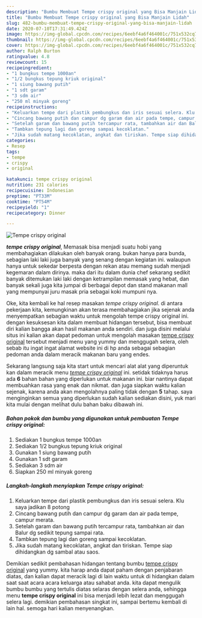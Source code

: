 ```yaml
---
description: "Bumbu Membuat Tempe crispy original yang Bisa Manjain Lidah"
title: "Bumbu Membuat Tempe crispy original yang Bisa Manjain Lidah"
slug: 482-bumbu-membuat-tempe-crispy-original-yang-bisa-manjain-lidah
date: 2020-07-10T17:31:49.424Z
image: https://img-global.cpcdn.com/recipes/6eebf4a6f464001c/751x532cq70/tempe-crispy-original-foto-resep-utama.jpg
thumbnail: https://img-global.cpcdn.com/recipes/6eebf4a6f464001c/751x532cq70/tempe-crispy-original-foto-resep-utama.jpg
cover: https://img-global.cpcdn.com/recipes/6eebf4a6f464001c/751x532cq70/tempe-crispy-original-foto-resep-utama.jpg
author: Ralph Burton
ratingvalue: 4.8
reviewcount: 15
recipeingredient:
- "1 bungkus tempe 1000an"
- "1/2 bungkus tepung kriuk original"
- "1 siung bawang putih"
- "1 sdt garam"
- "3 sdm air"
- "250 ml minyak goreng"
recipeinstructions:
- "Keluarkan tempe dari plastik pembungkus dan iris sesuai selera. Klu saya jadikan 8 potong"
- "Cincang bawang putih dan campur dg garam dan air pada tempe, campur merata."
- "Setelah garam dan bawang putih tercampur rata, tambahkan air dan Balur dg sedikit tepung sampai rata."
- "Tambkan tepung lagi dan goreng sampai kecoklatan."
- "Jika sudah matang kecoklatan, angkat dan tiriskan. Tempe siap dihidangkan dg sambal atau saos."
categories:
- Resep
tags:
- tempe
- crispy
- original

katakunci: tempe crispy original 
nutrition: 231 calories
recipecuisine: Indonesian
preptime: "PT33M"
cooktime: "PT54M"
recipeyield: "1"
recipecategory: Dinner

---
```



![Tempe crispy original](https://img-global.cpcdn.com/recipes/6eebf4a6f464001c/751x532cq70/tempe-crispy-original-foto-resep-utama.jpg)

<b><i>tempe crispy original</i></b>, Memasak bisa menjadi suatu hobi yang membahagiakan dilakukan oleh banyak orang. bukan hanya para bunda, sebagian laki laki juga banyak yang senang dengan kegiatan ini. walaupun hanya untuk sekedar berpesta dengan rekan atau memang sudah menjadi kegemaran dalam dirinya. maka dari itu dalam dunia chef sekarang sedikit banyak ditemukan laki laki dengan ketrampilan memasak yang hebat, dan banyak sekali juga kita jumpai di berbagai depot dan stand makanan mall yang mempunyai juru masak pria sebagai koki mumpuni nya.



Oke, kita kembali ke hal resep masakan <i>tempe crispy original</i>. di antara pekerjaan kita, kemungkinan akan terasa membahagiakan jika sejenak anda menyempatkan sebagian waktu untuk mengolah tempe crispy original ini. dengan kesuksesan kita dalam membuat hidangan tersebut, bisa membuat diri kalian bangga akan hasil makanan anda sendiri. dan juga disini melalui situs ini kalian akan dapat pedoman untuk mengolah masakan <u>tempe crispy original</u> tersebut menjadi menu yang yummy dan menggugah selera, oleh sebab itu ingat ingat alamat website ini di hp anda sebagai sebagian pedoman anda dalam meracik makanan baru yang endes.


Sekarang langsung saja kita start untuk mencari alat alat yang diperuntuk kan dalam meracik menu <u><i>tempe crispy original</i></u> ini. setidak tidaknya harus ada <b>6</b> bahan bahan yang diperlukan untuk makanan ini. biar nantinya dapat membuahkan rasa yang enak dan nikmat. dan juga siapkan waktu kalian sejenak, karena anda akan mengolahnya paling tidak dengan <b>5</b> tahap. saya menginginkan semua yang diperlukan sudah kalian sediakan disini, yuk mari kita mulai dengan melihat dulu bahan baku dibawah ini.

<!--inarticleads1-->

##### Bahan pokok dan bumbu yang digunakan untuk pembuatan Tempe crispy original:

1. Sediakan 1 bungkus tempe 1000an
1. Sediakan 1/2 bungkus tepung kriuk original
1. Gunakan 1 siung bawang putih
1. Gunakan 1 sdt garam
1. Sediakan 3 sdm air
1. Siapkan 250 ml minyak goreng




<!--inarticleads2-->

##### Langkah-langkah menyiapkan Tempe crispy original:

1. Keluarkan tempe dari plastik pembungkus dan iris sesuai selera. Klu saya jadikan 8 potong
1. Cincang bawang putih dan campur dg garam dan air pada tempe, campur merata.
1. Setelah garam dan bawang putih tercampur rata, tambahkan air dan Balur dg sedikit tepung sampai rata.
1. Tambkan tepung lagi dan goreng sampai kecoklatan.
1. Jika sudah matang kecoklatan, angkat dan tiriskan. Tempe siap dihidangkan dg sambal atau saos.




Demikian sedikit pembahasan hidangan tentang bumbu <u>tempe crispy original</u> yang yummy. kita harap anda dapat paham dengan penjabaran diatas, dan kalian dapat meracik lagi di lain waktu untuk di hidangkan dalam saat saat acara acara keluarga atau sahabat anda. kita dapat mengulik bumbu bumbu yang tertulis diatas selaras dengan selera anda, sehingga menu <b>tempe crispy original</b> ini bisa menjadi lebih lezat dan menggugah selera lagi. demikian pembahasan singkat ini, sampai bertemu kembali di lain hal. semoga hari kalian menyenangkan.
